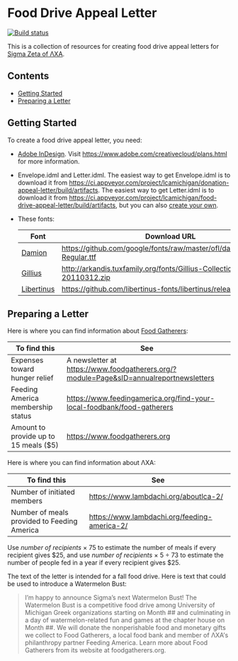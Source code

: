 # Food Drive Appeal Letter

[![Build status](https://ci.appveyor.com/api/projects/status/njbi2ne90pj81idb?svg=true)](https://ci.appveyor.com/project/lcamichigan/food-drive-appeal-letter)

This is a collection of resources for creating food drive appeal letters for
[Sigma Zeta of ΛΧΑ](https://lcamichigan.com).

## Contents

* [Getting Started](#getting-started)
* [Preparing a Letter](#preparing-a-letter)

## Getting Started

To create a food drive appeal letter, you need:

* [Adobe InDesign](https://www.adobe.com/products/indesign.html). Visit
  https://www.adobe.com/creativecloud/plans.html for more information.

* Envelope.idml and Letter.idml. The easiest way to get Envelope.idml is to
  download it from
  https://ci.appveyor.com/project/lcamichigan/donation-appeal-letter/build/artifacts.
  The easiest way to get Letter.idml is to download it from
  https://ci.appveyor.com/project/lcamichigan/food-drive-appeal-letter/build/artifacts,
  but you can also [create your own](https://github.com/lcamichigan/make-idml).

* These fonts:

  | Font                                                         | Download URL                                                             |
  |--------------------------------------------------------------|--------------------------------------------------------------------------|
  | [Damion](https://fonts.google.com/specimen/Damion)           | https://github.com/google/fonts/raw/master/ofl/damion/Damion-Regular.ttf |
  | [Gillius](http://arkandis.tuxfamily.org/adffonts.html)       | http://arkandis.tuxfamily.org/fonts/Gillius-Collection-20110312.zip      |
  | [Libertinus](https://github.com/libertinus-fonts/libertinus) | https://github.com/libertinus-fonts/libertinus/releases/latest           |

## Preparing a Letter

Here is where you can find information about
[Food Gatherers](http://www.foodgatherers.org):

| To find this                          | See                                                                                    |
|---------------------------------------|----------------------------------------------------------------------------------------|
| Expenses toward hunger relief         | A newsletter at https://www.foodgatherers.org/?module=Page&sID=annualreportnewsletters |
| Feeding America membership status     | https://www.feedingamerica.org/find-your-local-foodbank/food-gatherers                 |
| Amount to provide up to 15 meals ($5) | https://www.foodgatherers.org                                                          |

Here is where you can find information about ΛΧΑ:

| To find this                                | See                                          |
|---------------------------------------------|----------------------------------------------|
| Number of initiated members                 | https://www.lambdachi.org/aboutlca-2/        |
| Number of meals provided to Feeding America | https://www.lambdachi.org/feeding-america-2/ |

Use _number of recipients_ × 75 to estimate the number of meals if every
recipient gives $25, and use _number of recipients_ × 5 ÷ 73 to estimate the
number of people fed in a year if every recipient gives $25.

The text of the letter is intended for a fall food drive. Here is text that
could be used to introduce a Watermelon Bust:

> I’m happy to announce Sigma’s next Watermelon Bust! The Watermelon Bust is a
> competitive food drive among University of Michigan Greek organizations
> starting on Month ## and culminating in a day of watermelon-related fun and
> games at the chapter house on Month ##. We will donate the nonperishable food
> and monetary gifts we collect to Food Gatherers, a local food bank and member
> of ΛΧΑ’s philanthropy partner Feeding America. Learn more about Food Gatherers
> from its website at foodgatherers.org.
